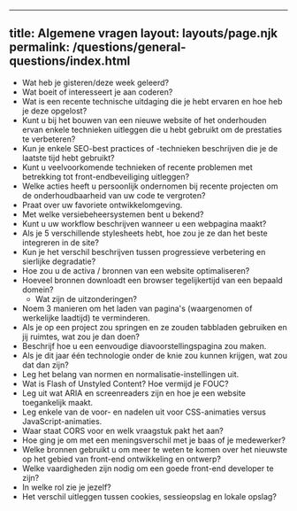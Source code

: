 ***

## title: Algemene vragen&#xA;layout: layouts/page.njk&#xA;permalink: /questions/general-questions/index.html

*   Wat heb je gisteren/deze week geleerd?
*   Wat boeit of interesseert je aan coderen?
*   Wat is een recente technische uitdaging die je hebt ervaren en hoe heb je deze opgelost?
*   Kunt u bij het bouwen van een nieuwe website of het onderhouden ervan enkele technieken uitleggen die u hebt gebruikt om de prestaties te verbeteren?
*   Kun je enkele SEO-best practices of -technieken beschrijven die je de laatste tijd hebt gebruikt?
*   Kunt u veelvoorkomende technieken of recente problemen met betrekking tot front-endbeveiliging uitleggen?
*   Welke acties heeft u persoonlijk ondernomen bij recente projecten om de onderhoudbaarheid van uw code te vergroten?
*   Praat over uw favoriete ontwikkelomgeving.
*   Met welke versiebeheersystemen bent u bekend?
*   Kunt u uw workflow beschrijven wanneer u een webpagina maakt?
*   Als je 5 verschillende stylesheets hebt, hoe zou je ze dan het beste integreren in de site?
*   Kun je het verschil beschrijven tussen progressieve verbetering en sierlijke degradatie?
*   Hoe zou u de activa / bronnen van een website optimaliseren?
*   Hoeveel bronnen downloadt een browser tegelijkertijd van een bepaald domein?
    *   Wat zijn de uitzonderingen?
*   Noem 3 manieren om het laden van pagina's (waargenomen of werkelijke laadtijd) te verminderen.
*   Als je op een project zou springen en ze zouden tabbladen gebruiken en jij ruimtes, wat zou je dan doen?
*   Beschrijf hoe u een eenvoudige diavoorstellingspagina zou maken.
*   Als je dit jaar één technologie onder de knie zou kunnen krijgen, wat zou dat dan zijn?
*   Leg het belang van normen en normalisatie-instellingen uit.
*   Wat is Flash of Unstyled Content? Hoe vermijd je FOUC?
*   Leg uit wat ARIA en screenreaders zijn en hoe je een website toegankelijk maakt.
*   Leg enkele van de voor- en nadelen uit voor CSS-animaties versus JavaScript-animaties.
*   Waar staat CORS voor en welk vraagstuk pakt het aan?
*   Hoe ging je om met een meningsverschil met je baas of je medewerker?
*   Welke bronnen gebruikt u om meer te weten te komen over het nieuwste op het gebied van front-end ontwikkeling en ontwerp?
*   Welke vaardigheden zijn nodig om een goede front-end developer te zijn?
*   In welke rol zie je jezelf?
*   Het verschil uitleggen tussen cookies, sessieopslag en lokale opslag?
